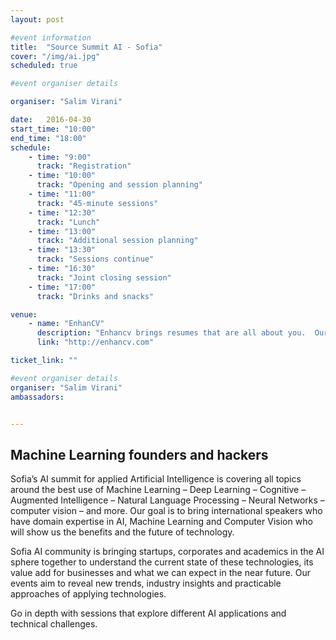```yaml
---
layout: post

#event information
title:  "Source Summit AI - Sofia"
cover: "/img/ai.jpg"
scheduled: true

#event organiser details

organiser: "Salim Virani"

date:   2016-04-30
start_time: "10:00"
end_time: "18:00"
schedule:
    - time: "9:00"
      track: "Registration"
    - time: "10:00"
      track: "Opening and session planning"
    - time: "11:00"
      track: "45-minute sessions"
    - time: "12:30"
      track: "Lunch"
    - time: "13:00"
      track: "Additional session planning"
    - time: "13:30"
      track: "Sessions continue"
    - time: "16:30"
      track: "Joint closing session"
    - time: "17:00"
      track: "Drinks and snacks"  

venue:
    - name: "EnhanCV"
      description: "Enhancv brings resumes that are all about you.  Our mission is to help talented people believe in themselves and unleash their full potential."
      link: "http://enhancv.com"

ticket_link: ""

#event organiser details
organiser: "Salim Virani"
ambassadors:


---
```

## Machine Learning founders and hackers

Sofia’s AI summit for applied Artificial Intelligence is covering all topics around the best use of Machine Learning – Deep Learning – Cognitive – Augmented Intelligence – Natural Language Processing – Neural Networks – computer vision – and more. Our goal is to bring international speakers who have domain expertise in AI, Machine Learning and Computer Vision who will show us the benefits and the future of technology.

Sofia AI community is bringing startups, corporates and academics in the AI sphere together to understand the current state of these technologies, its value add for businesses and what we can expect in the near future. Our events aim to reveal new trends, industry insights and practicable approaches of applying technologies.

Go in depth with sessions that explore different AI applications and technical challenges.

